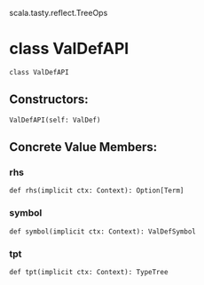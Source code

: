 scala.tasty.reflect.TreeOps
# class ValDefAPI

<pre><code class="language-scala" >class ValDefAPI</pre></code>
## Constructors:
<pre><code class="language-scala" >ValDefAPI(self: ValDef)</pre></code>

## Concrete Value Members:
### rhs
<pre><code class="language-scala" >def rhs(implicit ctx: Context): Option[Term]</pre></code>

### symbol
<pre><code class="language-scala" >def symbol(implicit ctx: Context): ValDefSymbol</pre></code>

### tpt
<pre><code class="language-scala" >def tpt(implicit ctx: Context): TypeTree</pre></code>

